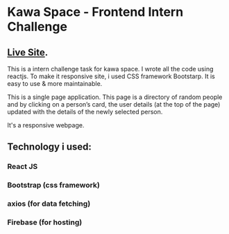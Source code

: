 # Kawa Space - Frontend Intern Challenge

## [Live Site](https://react-challenge-bb9bb.web.app/).

This is a intern challenge task for kawa space. I wrote all the code using reactjs. To make it responsive site, i used CSS framework Bootstarp. It is easy to use & more maintainable.

This is a single page application. This page is a directory of random people and by clicking on a person’s card, the user
details (at the top of the page) updated with the details of the newly
selected person.

It's a responsive webpage.

## Technology i used:

### React JS

### Bootstrap (css framework)

### axios (for data fetching)

### Firebase (for hosting)
